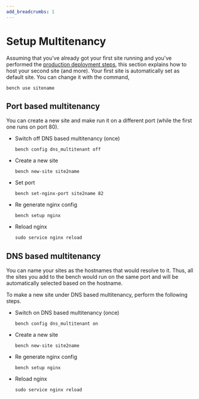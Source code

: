 ```yaml
---
add_breadcrumbs: 1
---
```

# Setup Multitenancy

Assuming that you've already got your first site running and you've performed
the [production deployment steps](setup-production.html), this section explains how to host your second
site (and more). Your first site is automatically set as default site. You can
change it with the command,

	bench use sitename




Port based multitenancy
-----------------------

You can create a new site and make run it on a different port (while the first
one runs on port 80).

* Switch off DNS based multitenancy (once)

	`bench config dns_multitenant off`

* Create a new site

	`bench new-site site2name`

* Set port

	`bench set-nginx-port site2name 82`

* Re generate nginx config

	`bench setup nginx`

* Reload nginx

	`sudo service nginx reload`


DNS based multitenancy
----------------------

You can name your sites as the hostnames that would resolve to it. Thus, all the sites you add to the bench would run on the same port and will be automatically selected based on the hostname.

To make a new site under DNS based multitenancy, perform the following steps.

* Switch on DNS based multitenancy (once)

	`bench config dns_multitenant on`

* Create a new site

	`bench new-site site2name`

* Re generate nginx config

	`bench setup nginx`

* Reload nginx

	`sudo service nginx reload`
